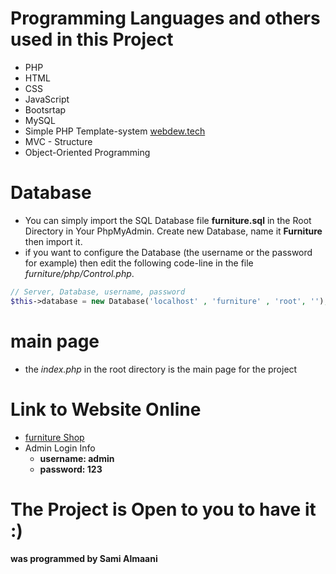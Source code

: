 #  Programming Languages and others used in this Project

* PHP
* HTML
* CSS
* JavaScript
* Bootsrtap
* MySQL
* Simple PHP Template-system [webdew.tech](https://webdew.tech/simple-php-template-engine/)
* MVC - Structure
* Object-Oriented Programming

# Database

* You can simply import the SQL Database file **furniture.sql** in the Root Directory in Your PhpMyAdmin. Create new Database, name it **Furniture** then import it.
* if you want to configure the Database (the username or the password for example) then edit the following code-line in the file *furniture/php/Control.php*.
```php
// Server, Database, username, password
$this->database = new Database('localhost' , 'furniture' , 'root', '');
```
# main page

* the *index.php* in the root directory is the main page for the project

# Link to Website Online

* [furniture Shop](https://dr-abu.com/furniture/)
* Admin Login Info
  * **username: admin**
  * **password: 123**

# The Project is Open to you to have it :)
#### was programmed by Sami Almaani
